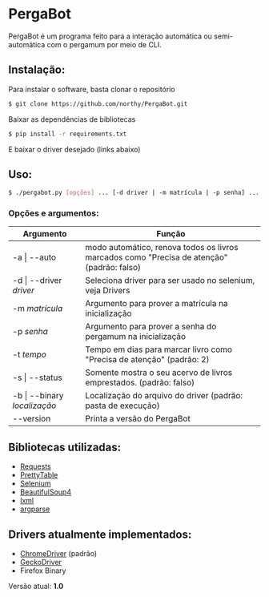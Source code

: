 # PergaBot
PergaBot é um programa feito para a interação automática ou semi-automática com o pergamum por meio de CLI.

## Instalação: 
Para instalar o software, basta clonar o repositório
```sh
$ git clone https://github.com/northy/PergaBot.git
```
Baixar as dependências de bibliotecas
```sh
$ pip install -r requirements.txt
```
E baixar o driver desejado (links abaixo)

## Uso:
```sh
$ ./pergabot.py [opções] ... [-d driver | -m matrícula | -p senha] ...
```
### Opções e argumentos:
| Argumento | Função |
| ------ | ------ |
| -a  \| --auto | modo automático, renova todos os livros marcados como "Precisa de atenção" (padrão: falso) |
| -d  \| --driver _driver_ | Seleciona driver para ser usado no selenium, veja Drivers |
| -m  _matrícula_ | Argumento para prover a matrícula na inicialização |
| -p _senha_ | Argumento para prover a senha do pergamum na inicialização |
| -t _tempo_ | Tempo em dias para marcar livro como  "Precisa de atenção" (padrão: 2) |
| -s  \| --status | Somente mostra o seu acervo de livros emprestados. (padrão: falso) |
| -b  \| --binary  _localização_ | Localização do arquivo do driver (padrão: pasta de execução) |
| --version | Printa a versão do PergaBot |

## Bibliotecas utilizadas:
* [Requests]
* [PrettyTable]
* [Selenium]
* [BeautifulSoup4]
* [lxml]
* [argparse]

## Drivers atualmente implementados:
* [ChromeDriver] (padrão)
* [GeckoDriver]
* Firefox Binary

Versão atual: **1.0**

[Requests]: <http://docs.python-requests.org/en/master/>
[PrettyTable]: <https://pypi.org/project/PrettyTable/>
[Selenium]: <https://selenium-python.readthedocs.io/>
[BeautifulSoup4]: <https://pypi.org/project/beautifulsoup4/>
[lxml]: <https://pypi.org/project/lxml/>
[argparse]: <https://docs.python.org/3/library/argparse.html/>
[GeckoDriver]: <https://github.com/mozilla/geckodriver/>
[ChromeDriver]: <https://sites.google.com/a/chromium.org/chromedriver/>